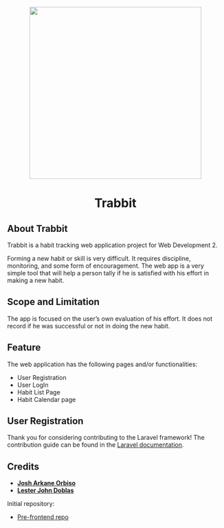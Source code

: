 <p align="center"><img src="https://raw.githubusercontent.com/lester2k1/new_habit_tracker_4/master/public/img/logo2.png" width="400"></p>

<h1 align="center">
Trabbit
</h1>

## About Trabbit

Trabbit is a habit tracking web application project for Web Development 2.

Forming a new habit or skill is very difficult. It requires discipline, monitoring, and some form of encouragement. 
The web app is a very simple tool that will help a person tally if he is satisfied with his effort in making a new habit.

## Scope and Limitation

The app is focused on the user’s own evaluation of his effort. It does not record if he was successful or not in doing the new habit.

## Feature

The web application has the following pages and/or functionalities:
- User Registration
- User LogIn
- Habit List Page
- Habit Calendar page

## User Registration

Thank you for considering contributing to the Laravel framework! The contribution guide can be found in the [Laravel documentation](https://laravel.com/docs/contributions).

## Credits
- **[Josh Arkane Orbiso](github.com/orbijo)**
- **[Lester John Doblas](github.com/lester2k1)**

Initial repository:
- [Pre-frontend repo](github.com/orbijo/new_habit_tracker_4/)
